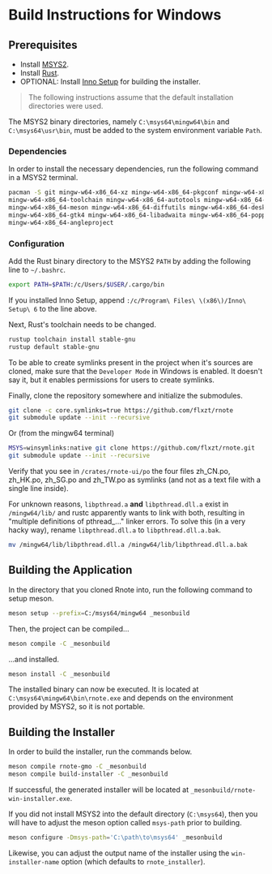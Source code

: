 # Build Instructions for Windows

## Prerequisites

-   Install [MSYS2](https://www.msys2.org/).
-   Install [Rust](https://www.rust-lang.org/).
-   OPTIONAL: Install [Inno Setup](https://jrsoftware.org/isinfo.php) for building the installer.

> The following instructions assume that the default installation directories were used.

The MSYS2 binary directories, namely `C:\msys64\mingw64\bin` and `C:\msys64\usr\bin`, must be added to the system
environment variable `Path`.

### Dependencies

In order to install the necessary dependencies, run the following command in a MSYS2 terminal.

```bash
pacman -S git mingw-w64-x86_64-xz mingw-w64-x86_64-pkgconf mingw-w64-x86_64-gcc mingw-w64-x86_64-clang \
mingw-w64-x86_64-toolchain mingw-w64-x86_64-autotools mingw-w64-x86_64-make mingw-w64-x86_64-cmake \
mingw-w64-x86_64-meson mingw-w64-x86_64-diffutils mingw-w64-x86_64-desktop-file-utils mingw-w64-x86_64-appstream \
mingw-w64-x86_64-gtk4 mingw-w64-x86_64-libadwaita mingw-w64-x86_64-poppler mingw-w64-x86_64-poppler-data \
mingw-w64-x86_64-angleproject
```

### Configuration

Add the Rust binary directory to the MSYS2 `PATH` by adding the following line to `~/.bashrc`.

```bash
export PATH=$PATH:/c/Users/$USER/.cargo/bin
```

If you installed Inno Setup, append `:/c/Program\ Files\ \(x86\)/Inno\ Setup\ 6` to the line above.

Next, Rust's toolchain needs to be changed.

```bash
rustup toolchain install stable-gnu
rustup default stable-gnu
```

To be able to create symlinks present in the project when it's sources are cloned, make sure that the `Developer Mode`
in Windows is enabled. It doesn't say it, but it enables permissions for users to create symlinks.

Finally, clone the repository somewhere and initialize the submodules.

```bash
git clone -c core.symlinks=true https://github.com/flxzt/rnote
git submodule update --init --recursive
```

Or (from the mingw64 terminal)
```bash
MSYS=winsymlinks:native git clone https://github.com/flxzt/rnote.git
git submodule update --init --recursive
```
Verify that you see in `/crates/rnote-ui/po` the four files zh_CN.po, zh_HK.po, zh_SG.po and zh_TW.po as symlinks (and not as a text file with a single line inside).   


For unknown reasons, `libpthread.a` **and** `libpthread.dll.a` exist in `/mingw64/lib/` and rustc apparently wants to
link with both, resulting in "multiple definitions of pthread\_..." linker errors.
To solve this (in a very hacky way), rename `libpthread.dll.a` to `libpthread.dll.a.bak`.

```bash
mv /mingw64/lib/libpthread.dll.a /mingw64/lib/libpthread.dll.a.bak
```

## Building the Application

In the directory that you cloned Rnote into, run the following command to setup meson.

```bash
meson setup --prefix=C:/msys64/mingw64 _mesonbuild
```

Then, the project can be compiled...

```bash
meson compile -C _mesonbuild
```

...and installed.

```bash
meson install -C _mesonbuild
```

The installed binary can now be executed. It is located at `C:\msys64\mingw64\bin\rnote.exe` and depends on the
environment provided by MSYS2, so it is not portable.

## Building the Installer

In order to build the installer, run the commands below.

```bash
meson compile rnote-gmo -C _mesonbuild
meson compile build-installer -C _mesonbuild
```

If successful, the generated installer will be located at `_mesonbuild/rnote-win-installer.exe`.

If you did not install MSYS2 into the default directory (`C:\msys64`), then you will have to adjust the meson option
called `msys-path` prior to building.

```bash
meson configure -Dmsys-path='C:\path\to\msys64' _mesonbuild
```

Likewise, you can adjust the output name of the installer using the `win-installer-name` option
(which defaults to `rnote_installer`).

